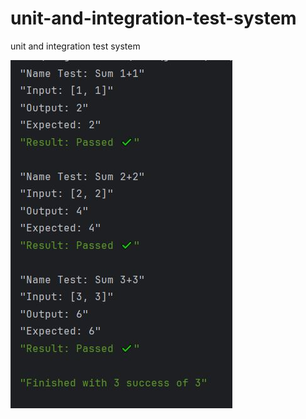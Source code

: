 # unit-and-integration-test-system
unit and integration test system

![Example 1](https://raw.githubusercontent.com/Natanielsr/unit-and-integration-test-system/main/example1.JPG)
